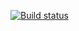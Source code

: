 [![Build status](https://ci.appveyor.com/api/projects/status/tgsscwxfhq31pfct?svg=true)](https://ci.appveyor.com/project/KudrinSergey/selenium)
